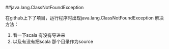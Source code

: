 ##java.lang.ClassNotFoundException

在github上下了项目，运行程序时出现java.lang.ClassNotFoundException
解决方法：
1. 看一下scala 有没有导进来
2. 以及有没有把scala 那个目录作为source
